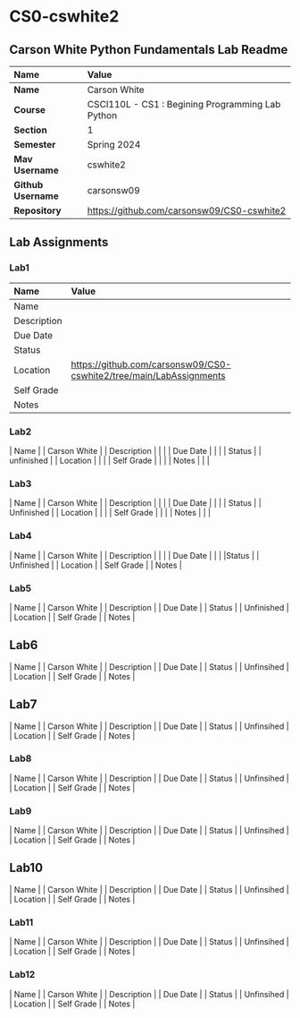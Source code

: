 # CS0-cswhite2

## Carson White Python Fundamentals Lab Readme

| Name | Value |
|:---|:---|
|**Name** | Carson White |
|**Course** | CSCI110L - CS1 : Begining Programming Lab Python |
|**Section** | 1 |
|**Semester** | Spring 2024 |
|**Mav Username** | cswhite2 |
|**Github Username** |  carsonsw09 |
|**Repository**| https://github.com/carsonsw09/CS0-cswhite2 |


## Lab Assignments
### Lab1
| Name | Value |
|:--- | :--- |
| Name | | STDI ART |
| Description | | This assignment is based around a begning art program with input and output assignments |
| Due Date | | 2/6/2024 |
| Status | | Complete |
| Location | https://github.com/carsonsw09/CS0-cswhite2/tree/main/LabAssignments |
| Self Grade | | 100/100 |
| Notes | | Program runs effectively and all the art is in there and lined up proportionally |

### Lab2

| Name | | Carson White |
| Description | | |
| Due Date | | |
| Status | | unfinished |
| Location | | |
| Self Grade | | |
| Notes | | |

### Lab3

| Name | | Carson White |
| Description | | |
| Due Date | | |
| Status | | Unfinished |
| Location | | |
| Self Grade | | |
| Notes | | |

### Lab4

| Name | | Carson White |
| Description | | |
| Due Date | | |
|Status | | Unfinished |
| Location |
| Self Grade |
| Notes |

### Lab5

| Name | | Carson White |
| Description |
| Due Date |
| Status | | Unfinished |
| Location |
| Self Grade |
| Notes |

## Lab6

| Name | | Carson White |
| Description |
| Due Date |
| Status | | Unfinsihed |
| Location | 
| Self Grade |
| Notes |

## Lab7

| Name | | Carson White |
| Description |
| Due Date |
| Status | | Unfinsihed |
| Location | 
| Self Grade |
| Notes |

### Lab8 

| Name | | Carson White |
| Description |
| Due Date |
| Status | | Unfinsihed |
| Location | 
| Self Grade |
| Notes |

### Lab9 

| Name | | Carson White |
| Description |
| Due Date |
| Status | | Unfinsihed |
| Location | 
| Self Grade |
| Notes |

## Lab10

| Name | | Carson White |
| Description |
| Due Date |
| Status | | Unfinsihed |
| Location | 
| Self Grade |
| Notes |

### Lab11

| Name | | Carson White |
| Description |
| Due Date |
| Status | | Unfinsihed |
| Location | 
| Self Grade |
| Notes |

### Lab12

| Name | | Carson White |
| Description |
| Due Date |
| Status | | Unfinsihed |
| Location | 
| Self Grade |
| Notes |

